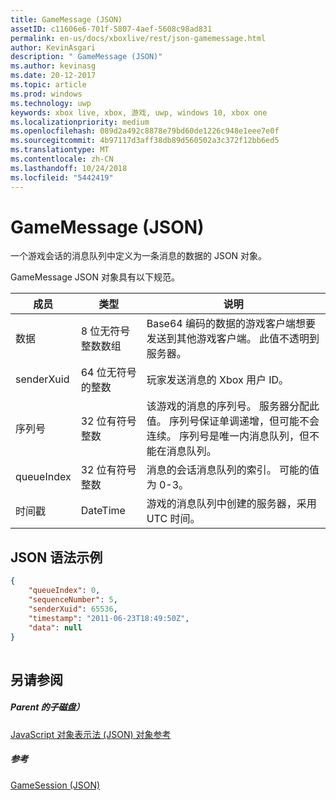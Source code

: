 ```yaml
---
title: GameMessage (JSON)
assetID: c11606e6-701f-5807-4aef-5608c98ad831
permalink: en-us/docs/xboxlive/rest/json-gamemessage.html
author: KevinAsgari
description: " GameMessage (JSON)"
ms.author: kevinasg
ms.date: 20-12-2017
ms.topic: article
ms.prod: windows
ms.technology: uwp
keywords: xbox live, xbox, 游戏, uwp, windows 10, xbox one
ms.localizationpriority: medium
ms.openlocfilehash: 089d2a492c8878e79bd60de1226c948e1eee7e0f
ms.sourcegitcommit: 4b97117d3aff38db89d560502a3c372f12bb6ed5
ms.translationtype: MT
ms.contentlocale: zh-CN
ms.lasthandoff: 10/24/2018
ms.locfileid: "5442419"
---
```

# <a name="gamemessage-json"></a>GameMessage (JSON)
一个游戏会话的消息队列中定义为一条消息的数据的 JSON 对象。 
<a id="ID4EN"></a>

  
 
GameMessage JSON 对象具有以下规范。
 
| 成员| 类型| 说明| 
| --- | --- | --- | 
| 数据| 8 位无符号整数数组| Base64 编码的数据的游戏客户端想要发送到其他游戏客户端。 此值不透明到服务器。 | 
| senderXuid| 64 位无符号的整数| 玩家发送消息的 Xbox 用户 ID。 | 
| 序列号| 32 位有符号整数| 该游戏的消息的序列号。 服务器分配此值。 序列号保证单调递增，但可能不会连续。 序列号是唯一内消息队列，但不能在消息队列。 | 
| queueIndex| 32 位有符号整数| 消息的会话消息队列的索引。 可能的值为 0-3。| 
| 时间戳| DateTime| 游戏的消息队列中创建的服务器，采用 UTC 时间。 | 
  
<a id="ID4ERC"></a>

 
## <a name="sample-json-syntax"></a>JSON 语法示例
 

```json
{
    "queueIndex": 0,
    "sequenceNumber": 5,
    "senderXuid": 65536,
    "timestamp": "2011-06-23T18:49:50Z",
    "data": null
}
    
```

  
<a id="ID4E1C"></a>

 
## <a name="see-also"></a>另请参阅
 
<a id="ID4E3C"></a>

 
##### <a name="parent"></a>Parent 的子磁盘） 

[JavaScript 对象表示法 (JSON) 对象参考](atoc-xboxlivews-reference-json.md)

  
<a id="ID4EGD"></a>

 
##### <a name="reference"></a>参考 

[GameSession (JSON)](json-gamesession.md)

   